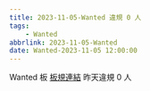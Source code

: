 ```yaml
---
title: 2023-11-05-Wanted 違規 0 人
tags:
    - Wanted
abbrlink: 2023-11-05-Wanted
date: Wanted-2023-11-05 12:00:00
---
```

Wanted 板 [板規連結](https://www.ptt.cc/bbs/Wanted/M.1608829773.A.D3B.html)
昨天違規 0 人
